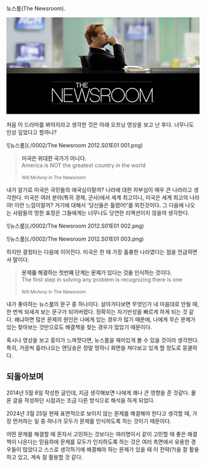 뉴스룸(The Newsroom).

![뉴스룸](./0002/The-Newsroom.jpg)

처음 이 드라마를 봐야지라고 생각한 것은 아래 오프닝 영상을 보고 난 후다. 너무나도 인상 깊었다고 할까나?

<!-- [embed] https://www.youtube.com/embed/qyXiAfKrHqg?si=O5d6qSADXZADYKHr -->

![뉴스룸](./0002/The Newsroom 2012.S01E01 001.png)

>**미국은 위대한 국가가 아니다.**  
>America is NOT the greatest country in the world
>
><small>Will McAvoy in The Newsroom</small>


내가 알기로 미국은 국민들의 애국심이랄까? 나라에 대한 자부심이 매우 큰 나라라고 생각한다.
미국은 여러 분야(특히 경제, 군사)에서 세계 최고이니, 미국은 세계 최고의 나라야!
이런 느낌이랄까?
거기에 대해서 '당신들은 틀렸어!'를 외친것이다.
그 다음에 나오는 사람들의 멍한 표정은 그들에게는 너무나도 당연한 리액션이지 않을까 생각한다.

![뉴스룸](./0002/The Newsroom 2012.S01E01 002.png)

![뉴스룸](./0002/The Newsroom 2012.S01E01 003.png)

하지만 결정타는 다음에 이어진다. 미국은 한 때 가장 훌륭한 나라였다는 점을 언급하면서 말이다.

>**문제를 해결하는 첫번째 단계는 문제가 있다는 것을 인식하는 것이다.**  
>The first step in solving any problem is recognizing there is one
>
><small>Will McAvoy in The Newsroom</small>


내가 좋아하는 뉴스룸의 문구 중 하나이다.
살아가다보면 무엇인가 내 마음대로 안될 때, 한 번씩 되새겨 보는 문구가 되어버렸다.
정확히는 자기반성을 빠르게 하게 되는 것 같다.
왜냐하면 많은 문제의 원인은 나에게 있는 경우가 많기 때문에,
나에게 무슨 문제가 있는 찾아보는 것만으로도 해결책을 찾는 경우가 많았기 때문이다.

혹시나 영상을 보고 흥미가 느껴졋다면, 뉴스룸을 재미있게 볼 수 있을 것이라 생각한다.
특히, 가끔씩 흘러나오는 엔딩송은 정말 멍하니 화면을 쳐다보고 있게 할 정도로 뭉클하다.

## 되돌아보며

2014년 5월 6일 작성한 글인데, 지금 생각해보면 나에게 꽤나 큰 영향을 준 것같다.
물론 글을 작성하던 시점과는 조금 다른 방식으로 해석을 하게 되었다.

2024년 3월 25일 현재 표면적으로 보이지 않는 문제를 해결해야 한다고 생각할 때,
가장 먼저하는 일 중 하나가 모두가 문제를 인식하도록 하는 것이기 때문이다.

어떤 문제를 해결할 때 혼자서 고민하는 것보다는 여러명이서 같이 고민할 때 좋은 해결책이 나온다는 믿음하에
문제를 모두가 인지하도록 하는 것은 여러 측면에서 유용한 경우들이 많았다고 스스로 생각하기에
해결해야 하는 문제가 있을 때 이 전략(?)을 잘 활용하고 있고, 계속 잘 활용할 것 같다.